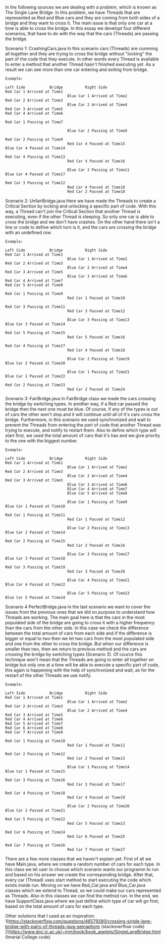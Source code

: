 In the following sources we are dealing with a problem, which is known as The Single Lane Bridge. In this problem,
we have Threads that are represented as Red and Blue cars and they are coming from both sides of a bridge and they want to cross it. The main issue
is that only one car at a time is able to cross the bridge. In this essay we developt four different scenarios, that have to 
do with the way that the cars (Threads) are passing the bridge. 


Scenario 1: CrashingCars.java
	In this scenario cars (Threads) are comming all together and they are trying to cross the bridge without "locking" the part of the code that they execute. 
	In other words every Thread is avaliable to enter a method that another Thread hasn't finished executing yet. As a result we can see more than one car entering and exiting 
	from bridge. 

	Example:
 
	Left Side			Bridge			Right Side
	Red Car 1 Arrived at Time1
								Blue Car 1 Arrived at Time2
	Red Car 2 Arrived at Time3
								Blue Car 2 Arrived at Time4
	Red Car 3 Arrived at Time5
	Red Car 4 Arrived at Time6

	Red Car 1 Passing at Time7 

								Blue Car 2 Passing at Time9 

	Red Car 2 Passing at Time9 
								Red Car 4 Passed at Time15 
	Blue Car 4 Passed at Time14 

	Red Car 4 Passing at Time13 
								Red Car 4 Passed at Time16 

								Blue Car 2 Passing at Time11 
	Blue Car 4 Passed at Time17 

	Red Car 3 Passing at Time12 
								Red Car 4 Passed at Time18 
								Red Car 2 Passed at Time10 
	
Scenario 2: UnfairBridge.java
	Here we have made the Threads to create a Critical Section by locking and unlocking a specific part of code. With this way, a Thread can't
	join the Critical Section that another Thread is executing, even if the other Thread is sleeping. So only one car is able to cross the bridge and we don't have
	crashes. On the other hand there isn't a line or code to define which turn is it, and the cars are crossing the bridge with an undefined row.

	Example: 

	Left Side			Bridge			Right Side
	Red Car 1 Arrived at Time1
								Blue Car 1 Arrived at Time2
	Red Car 2 Arrived at Time3
								Blue Car 2 Arrived at Time4
	Red Car 3 Arrived at Time5
								Blue Car 3 Arrived at Time6
	Red Car 4 Arrived at Time7
	Red Car 5 Arrived at Time8

	Red Car 1 Passing at Time9 
								Red Car 1 Passed at Time10 

	Red Car 3 Passing at Time11 
								Red Car 3 Passed at Time12 

								Blue Car 3 Passing at Time13 
	Blue Car 3 Passed at Time14 

	Red Car 5 Passing at Time15 
								Red Car 5 Passed at Time16 

	Red Car 4 Passing at Time17 
								Red Car 4 Passed at Time18 

								Blue Car 2 Passing at Time19 
	Blue Car 2 Passed at Time20 

								Blue Car 1 Passing at Time21 
	Blue Car 1 Passed at Time22 

	Red Car 2 Passing at Time23 
								Red Car 2 Passed at Time24 


Scenario 3: FairBridge.java
	In FairBridge class we made the cars crossing the bridge by switching types. In another way, if a Red car passed the bridge then the next one must be blue. Of course, 
	if any of the types is out of cars the other won't stop and it will continue until all of it's cars cross the bridge. Furthermore, in this scenario we used synchronized and wait to prevent
	the Threads from entering the part of code that another Thread was trying to execute, and notify to restart them. Also to define which type will start first, we used the total amount of cars that it's has and we give priority 
	to the one with the biggest number.

	Example: 

	Left Side			Bridge			Right Side
	Red Car 1 Arrived at Time1
								Blue Car 1 Arrived at Time2
	Red Car 2 Arrived at Time3
								Blue Car 2 Arrived at Time4
	Red Car 3 Arrived at Time5
								Blue Car 3 Arrived at Time6
								Blue Car 4 Arrived at Time7
								Blue Car 5 Arrived at Time8

								Blue Car 1 Passing at Time9 
	Blue Car 1 Passed at Time10 

	Red Car 1 Passing at Time11 
								Red Car 1 Passed at Time12 

								Blue Car 2 Passing at Time13 
	Blue Car 2 Passed at Time14 

	Red Car 2 Passing at Time15 
								Red Car 2 Passed at Time16 

								Blue Car 3 Passing at Time17 
	Blue Car 3 Passed at Time18 

	Red Car 3 Passing at Time19 
								Red Car 3 Passed at Time20 

								Blue Car 4 Passing at Time21 
	Blue Car 4 Passed at Time22 

								Blue Car 5 Passing at Time23 
	Blue Car 5 Passed at Time24 

Scenario 4 PerfectBridge.java
	In the last scenario we want to cover the issues from the previous ones that we did on purpose to understand how Threads are working. The main goal here is that the cars in the most
	populated side of the bridge are going to cross it with a higher frequency than the cars from the other side. In this case we check the difference between the total amount of cars from each
	side and if the difference is bigger or equal to two then we let two cars from the most populated side and one from the other to cross the bridge. But when our difference is smaller than two, then we 
	return to previous method and the cars are crossing the bridge by switching types (Scenario 3). Of cource this technique won't mean that the Threads are going to enter all together on bridge but only one at a time
	will be able to execute a specific part of code, this again is happening with the help of synchronized and wait, as for the restart of the other Threads we use notify.

	Example: 
	
	Left Side			Bridge			Right Side
	Red Car 1 Arrived at Time1
								Blue Car 1 Arrived at Time2
	Red Car 2 Arrived at Time3
								Blue Car 2 Arrived at Time4
	Red Car 3 Arrived at Time5
	Red Car 4 Arrived at Time6
	Red Car 5 Arrived at Time7
	Red Car 6 Arrived at Time8
	Red Car 7 Arrived at Time9

	Red Car 1 Passing at Time10 
								Red Car 1 Passed at Time11 

	Red Car 2 Passing at Time12 
								Red Car 2 Passed at Time13 

								Blue Car 1 Passing at Time14 
	Blue Car 1 Passed at Time15 

	Red Car 3 Passing at Time16 
								Red Car 3 Passed at Time17 

	Red Car 4 Passing at Time18 
								Red Car 4 Passed at Time19 

								Blue Car 2 Passing at Time20 
	Blue Car 2 Passed at Time21 

	Red Car 5 Passing at Time22 
								Red Car 5 Passed at Time23 

	Red Car 6 Passing at Time24 
								Red Car 6 Passed at Time25 

	Red Car 7 Passing at Time26 
								Red Car 7 Passed at Time27


There are a few more classes that we haven't explain yet. First of all we have Main.java, where we create a random number of
cars for each type. In this class we let user to choose which scenario wants our programm to run and based on his answer we
create the corresponding bridge. After that, every car (Thread) uses start method to start executing the code which exists inside run.
Moving on we have Red_Car.java and Blue_Car.java classes which we extend to Thread, so we could make our cars represented as Threads.
Also in this classes we can find the method run. In the end, we have SupportClass.java where we just define which type of car 
will go first, based on the total amount of cars for each type.


Other solutions that I used as an inspiration:
1)https://stackoverflow.com/questions/46579280/crossing-single-lane-bridge-with-pairs-of-threads-java-semaphore (stackoverflow code)
2)https://www.doc.ic.ac.uk/~jnm/book/book_applets/SingleLaneBridge.html (Imerial College code)
